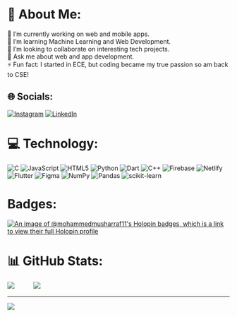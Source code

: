# 💫 About Me:
🔭 I’m currently working on web and mobile apps.  <br>🌱 I’m learning Machine Learning and Web Development.  <br>👯 I’m looking to collaborate on interesting tech projects.  <br>💬 Ask me about web and app development.  <br>⚡ Fun fact: I started in ECE, but coding became my true passion so am back to CSE!

## 🌐 Socials:
[![Instagram](https://img.shields.io/badge/Instagram-%23E4405F.svg?logo=Instagram&logoColor=white)](https://instagram.com/mush_xxf) [![LinkedIn](https://img.shields.io/badge/LinkedIn-%230077B5.svg?logo=linkedin&logoColor=white)](https://linkedin.com/in/mohammed-musharraf11/) 

# 💻 Technology:
![C](https://img.shields.io/badge/c-%2300599C.svg?style=flat-square&logo=c&logoColor=white) ![JavaScript](https://img.shields.io/badge/javascript-%23323330.svg?style=flat-square&logo=javascript&logoColor=%23F7DF1E) ![HTML5](https://img.shields.io/badge/html5-%23E34F26.svg?style=flat-square&logo=html5&logoColor=white) ![Python](https://img.shields.io/badge/python-3670A0?style=flat-square&logo=python&logoColor=ffdd54) ![Dart](https://img.shields.io/badge/dart-%230175C2.svg?style=flat-square&logo=dart&logoColor=white) ![C++](https://img.shields.io/badge/c++-%2300599C.svg?style=flat-square&logo=c%2B%2B&logoColor=white) ![Firebase](https://img.shields.io/badge/firebase-%23039BE5.svg?style=flat-square&logo=firebase) ![Netlify](https://img.shields.io/badge/netlify-%23000000.svg?style=flat-square&logo=netlify&logoColor=#00C7B7) ![Flutter](https://img.shields.io/badge/Flutter-%2302569B.svg?style=flat-square&logo=Flutter&logoColor=white) ![Figma](https://img.shields.io/badge/figma-%23F24E1E.svg?style=flat-square&logo=figma&logoColor=white) ![NumPy](https://img.shields.io/badge/numpy-%23013243.svg?style=flat-square&logo=numpy&logoColor=white) ![Pandas](https://img.shields.io/badge/pandas-%23150458.svg?style=flat-square&logo=pandas&logoColor=white) ![scikit-learn](https://img.shields.io/badge/scikit--learn-%23F7931E.svg?style=flat-square&logo=scikit-learn&logoColor=white)
# Badges:
[![An image of @mohammedmusharraf11's Holopin badges, which is a link to view their full Holopin profile](https://holopin.me/mohammedmusharraf11)](https://holopin.io/@mohammedmusharraf11)

# 📊 GitHub Stats:



![](https://github-readme-streak-stats.herokuapp.com/?user=MohammedMusharraf11&theme=dark&hide_border=false)
&nbsp;&nbsp;&nbsp;&nbsp;&nbsp;&nbsp;&nbsp;&nbsp;&nbsp;
![](https://github-readme-stats.vercel.app/api/top-langs/?username=MohammedMusharraf11&theme=dark&hide_border=false&include_all_commits=true&count_private=true&layout=compact)


---
[![](https://visitcount.itsvg.in/api?id=MohammedMusharraf11&icon=0&color=0)](https://visitcount.itsvg.in)


